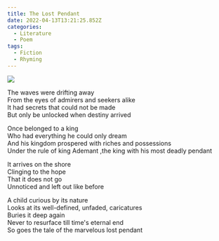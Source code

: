 ```yaml
---
title: The Lost Pendant
date: 2022-04-13T13:21:25.852Z
categories:
  - Literature
  - Poem
tags:
  - Fiction
  - Rhyming
---
```


<img src='https://hits.seeyoufarm.com/api/count/incr/badge.svg?url=https%3A%2F%2Fporush264.github.io%2Fposts%2F2022%2F04%2F13%2Fthe-lost-pendant%2F&count_bg=%2379C83D&title_bg=%23555555&icon=&icon_color=%23E7E7E7&title=hits&edge_flat=false' align=center><br>




The waves were drifting away\
From the eyes of admirers and seekers alike\
It had secrets that could not be made\
But only be unlocked when destiny arrived

Once belonged to a king \
Who had everything he could only dream\
And his kingdom prospered with riches and possessions\
Under the rule of king Ademant ,the king with his most deadly pendant

It arrives on the shore\
Clinging to the hope\
That it does not go\
Unnoticed and left out like before

A child curious by its nature\
Looks at its well-defined, unfaded, caricatures\
Buries it deep again\
Never to resurface till time's eternal end\
So goes the tale of the marvelous lost pendant
